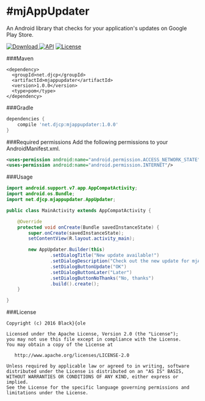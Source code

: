 #mjAppUpdater
=====
An Android library that checks for your application's updates on Google Play Store.

[ ![Download](https://api.bintray.com/packages/blackdole/maven/mjappupdater/images/download.svg) ](https://bintray.com/blackdole/maven/mjappupdater/_latestVersion)
[![API](https://img.shields.io/badge/API-10%2B-brightgreen.svg?style=flat)](https://android-arsenal.com/api?level=10)
[![License](https://img.shields.io/badge/license-Apache%202-blue.svg)](https://www.apache.org/licenses/LICENSE-2.0)

###Maven
```
<dependency>
  <groupId>net.djcp</groupId>
  <artifactId>mjappupdater</artifactId>
  <version>1.0.0</version>
  <type>pom</type>
</dependency>
```

###Gradle
```groovy
dependencies { 
    compile 'net.djcp:mjappupdater:1.0.0'
}
```

###Required permissions
Add the following permissions to your AndroidManifest.xml.

```xml
<uses-permission android:name="android.permission.ACCESS_NETWORK_STATE"/>
<uses-permission android:name="android.permission.INTERNET"/>
```

###Usage
```java
import android.support.v7.app.AppCompatActivity;
import android.os.Bundle;
import net.djcp.mjappupdater.AppUpdater;

public class MainActivity extends AppCompatActivity {

    @Override
    protected void onCreate(Bundle savedInstanceState) {
        super.onCreate(savedInstanceState);
        setContentView(R.layout.activity_main);

        new AppUpdater.Builder(this)
                .setDialogTitle("New update available!")
                .setDialogDescription("Check out the new update for mjAppUpdater!\nAvailable now on Google Play.")
                .setDialogButtonUpdate("OK")
                .setDialogButtonLater("Later")
                .setDialogButtonNoThanks("No, thanks")
                .build().create();
    }

}
```

###License
    
    Copyright (c) 2016 Black}{ole
    
    Licensed under the Apache License, Version 2.0 (the "License");
    you may not use this file except in compliance with the License.
    You may obtain a copy of the License at

       http://www.apache.org/licenses/LICENSE-2.0

    Unless required by applicable law or agreed to in writing, software
    distributed under the License is distributed on an "AS IS" BASIS,
    WITHOUT WARRANTIES OR CONDITIONS OF ANY KIND, either express or implied.
    See the License for the specific language governing permissions and
    limitations under the License.
